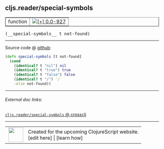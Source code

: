 ## cljs.reader/special-symbols



 <table border="1">
<tr>
<td>function</td>
<td><a href="https://github.com/cljsinfo/cljs-api-docs/tree/0.0-927"><img valign="middle" alt="[+] 0.0-927" title="Added in 0.0-927" src="https://img.shields.io/badge/+-0.0--927-lightgrey.svg"></a> </td>
</tr>
</table>


 <samp>
(__special-symbols__ t not-found)<br>
</samp>

---







Source code @ [github](https://github.com/clojure/clojurescript/blob/r3126/src/cljs/cljs/reader.cljs#L319-L325):

```clj
(defn special-symbols [t not-found]
  (cond
    (identical? t "nil") nil
    (identical? t "true") true
    (identical? t "false") false
    (identical? t "/") '/
    :else not-found))
```

<!--
Repo - tag - source tree - lines:

 <pre>
clojurescript @ r3126
└── src
    └── cljs
        └── cljs
            └── <ins>[reader.cljs:319-325](https://github.com/clojure/clojurescript/blob/r3126/src/cljs/cljs/reader.cljs#L319-L325)</ins>
</pre>

-->

---



###### External doc links:

[`cljs.reader/special-symbols` @ crossclj](http://crossclj.info/fun/cljs.reader.cljs/special-symbols.html)<br>

---

 <table>
<tr><td>
<img valign="middle" align="right" width="48px" src="http://i.imgur.com/Hi20huC.png">
</td><td>
Created for the upcoming ClojureScript website.<br>
[edit here] | [learn how]
</td></tr></table>

[edit here]:https://github.com/cljsinfo/cljs-api-docs/blob/master/cljsdoc/cljs.reader_special-symbols.cljsdoc
[learn how]:https://github.com/cljsinfo/cljs-api-docs/wiki/cljsdoc-files

<!--

This information was too distracting to show to readers, but I'll leave it
commented here since it is helpful to:

- pretty-print the data used to generate this document
- and show how to retrieve that data



The API data for this symbol:

```clj
{:ns "cljs.reader",
 :name "special-symbols",
 :type "function",
 :signature ["[t not-found]"],
 :source {:code "(defn special-symbols [t not-found]\n  (cond\n    (identical? t \"nil\") nil\n    (identical? t \"true\") true\n    (identical? t \"false\") false\n    (identical? t \"/\") '/\n    :else not-found))",
          :title "Source code",
          :repo "clojurescript",
          :tag "r3126",
          :filename "src/cljs/cljs/reader.cljs",
          :lines [319 325]},
 :full-name "cljs.reader/special-symbols",
 :full-name-encode "cljs.reader_special-symbols",
 :history [["+" "0.0-927"]]}

```

Retrieve the API data for this symbol:

```clj
;; from Clojure REPL
(require '[clojure.edn :as edn])
(-> (slurp "https://raw.githubusercontent.com/cljsinfo/cljs-api-docs/catalog/cljs-api.edn")
    (edn/read-string)
    (get-in [:symbols "cljs.reader/special-symbols"]))
```

-->
